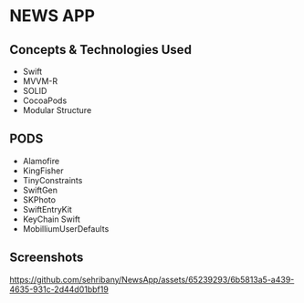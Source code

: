 # NEWS APP




## Concepts & Technologies Used
- Swift
- MVVM-R
- SOLID
- CocoaPods
- Modular Structure

## PODS
- Alamofire
- KingFisher
- TinyConstraints
- SwiftGen
- SKPhoto
- SwiftEntryKit
- KeyChain Swift
- MobilliumUserDefaults


## Screenshots
  
https://github.com/sehribany/NewsApp/assets/65239293/6b5813a5-a439-4635-931c-2d44d01bbf19

